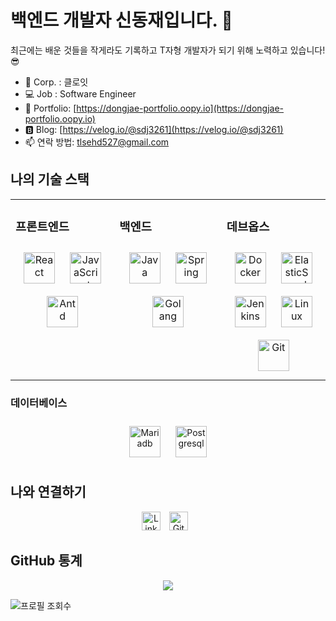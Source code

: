# 백엔드 개발자 신동재입니다. 👋
최근에는 배운 것들을 작게라도 기록하고 T자형 개발자가 되기 위해 노력하고 있습니다! 😎

- 🔭 Corp. : 클로잇
- 💻 Job : Software Engineer
- 📄 Portfolio: [https://dongjae-portfolio.oopy.io](https://dongjae-portfolio.oopy.io)
- 🅱️ Blog: [https://velog.io/@sdj3261](https://velog.io/@sdj3261)
- 📫 연락 방법: [tlsehd527@gmail.com](mailto:tlsehd527@gmail.com)

## 나의 기술 스택
<table><tr><td valign="top" width="33%">

### 프론트엔드  
<div align="center">  
<img style="margin: 10px" src="icons/react.svg" alt="React" height="50" />  
<img style="margin: 10px" src="icons/javascript.svg" alt="JavaScript" height="50" />  
<img style="margin: 10px" src="icons/antd.svg" alt="Antd" height="50" /> 
</div></td><td valign="top" width="34%">

### 백엔드  
<div align="center">  
<img style="margin: 10px" src="icons/java.svg" alt="Java" height="50" />  
<img style="margin: 10px" src="icons/spring.svg" alt="Spring" height="50" />  
<img style="margin: 10px" src="icons/golang.svg" alt="Golang" height="50" />  
</div></td><td valign="top" width="33%">

### 데브옵스  
<div align="center">  
<img style="margin: 10px" src="icons/docker.svg" alt="Docker" height="50" />  
<img style="margin: 10px" src="icons/elastic_search" alt="ElasticSearch" height="50" />  
<img style="margin: 10px" src="icons/jenkins.svg" alt="Jenkins" height="50" />  
<img style="margin: 10px" src="icons/linux.svg" alt="Linux" height="50" />  
  <img style="margin: 10px" src="icons/linux.svg" alt="Git" height="50" />  
</div></td></tr></table>  

### 데이터베이스  
<div align="center">  
<img style="margin: 10px" src="icons/mariadb.svg" alt="Mariadb" height="50" />  
<img style="margin: 10px" src="icons/postgresql.svg" alt="Postgresql" height="50" />  
</div></td></tr></table>  

## 나와 연결하기  
<div align="center">
<a href="https://www.linkedin.com/in/dongjae-shin-42896a21b/"><img src="icons/linkedin.svg" alt="LinkedIn" height="30" style="margin-right: 10px"/></a>
<a href="https://github.com/sdj3261/sdj3261"><img src="icons/github.svg" alt="GitHub" height="30" style="margin-right: 10px"/></a>
</div>

## GitHub 통계  
<div align="center">
<img src="https://github-readme-stats.vercel.app/api?username=sdj3261&show_icons=true&count_private=true" align="center" />
</div>  

![프로필 조회수](https://gpvc.arturio.dev/sdj3261)  
